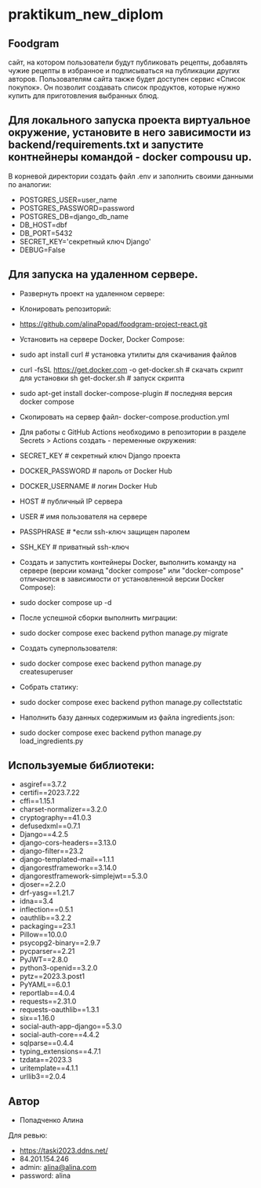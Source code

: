 # praktikum_new_diplom
## Foodgram
сайт, на котором пользователи будут публиковать рецепты, добавлять чужие рецепты в избранное и подписываться на публикации других авторов. Пользователям сайта также будет доступен сервис «Список покупок». Он позволит создавать список продуктов, которые нужно купить для приготовления выбранных блюд.

## Для локального запуска проекта виртуальное окружение, установите в него зависимости из backend/requirements.txt и запустите контнейнеры командой -  docker compousu up.
В корневой директории создать файл .env и заполнить своими данными по аналогии:
- POSTGRES_USER=user_name
- POSTGRES_PASSWORD=password
- POSTGRES_DB=django_db_name
- DB_HOST=dbf
- DB_PORT=5432
- SECRET_KEY='секретный ключ Django'
- DEBUG=False


## Для запуска на удаленном сервере.
- Развернуть проект на удаленном сервере:
- Клонировать репозиторий:
- https://github.com/alinaPopad/foodgram-project-react.git
- Установить на сервере Docker, Docker Compose:
- sudo apt install curl                                   # установка утилиты для скачивания файлов
- curl -fsSL https://get.docker.com -o get-docker.sh      # скачать скрипт для установки
sh get-docker.sh                                        # запуск скрипта
- sudo apt-get install docker-compose-plugin              # последняя версия docker compose
- Скопировать на сервер файл- docker-compose.production.yml
- Для работы с GitHub Actions необходимо в репозитории в разделе Secrets > Actions создать -  переменные окружения:
- SECRET_KEY              # секретный ключ Django проекта
- DOCKER_PASSWORD         # пароль от Docker Hub
- DOCKER_USERNAME         # логин Docker Hub
- HOST                    # публичный IP сервера
- USER                    # имя пользователя на сервере
- PASSPHRASE              # *если ssh-ключ защищен паролем
- SSH_KEY                 # приватный ssh-ключ

- Создать и запустить контейнеры Docker, выполнить команду на сервере (версии команд "docker compose" или "docker-compose" отличаются в зависимости от установленной версии Docker Compose):
- sudo docker compose up -d
- После успешной сборки выполнить миграции:
- sudo docker compose exec backend python manage.py migrate
- Создать суперпользователя:
- sudo docker compose exec backend python manage.py createsuperuser
- Собрать статику:
- sudo docker compose exec backend python manage.py collectstatic
- Наполнить базу данных содержимым из файла ingredients.json:
- sudo docker compose exec backend python manage.py load_ingredients.py


## Используемые библиотеки:
- asgiref==3.7.2
- certifi==2023.7.22
- cffi==1.15.1
- charset-normalizer==3.2.0
- cryptography==41.0.3
- defusedxml==0.7.1
- Django==4.2.5
- django-cors-headers==3.13.0
- django-filter==23.2
- django-templated-mail==1.1.1
- djangorestframework==3.14.0
- djangorestframework-simplejwt==5.3.0
- djoser==2.2.0
- drf-yasg==1.21.7
- idna==3.4
- inflection==0.5.1
- oauthlib==3.2.2
- packaging==23.1
- Pillow==10.0.0
- psycopg2-binary==2.9.7
- pycparser==2.21
- PyJWT==2.8.0
- python3-openid==3.2.0
- pytz==2023.3.post1
- PyYAML==6.0.1
- reportlab==4.0.4
- requests==2.31.0
- requests-oauthlib==1.3.1
- six==1.16.0
- social-auth-app-django==5.3.0
- social-auth-core==4.4.2
- sqlparse==0.4.4
- typing_extensions==4.7.1
- tzdata==2023.3
- uritemplate==4.1.1
- urllib3==2.0.4


## Автор

- Попадченко Алина 

Для ревью:
- https://taski2023.ddns.net/
- 84.201.154.246
- admin: alina@alina.com
- password: alina
